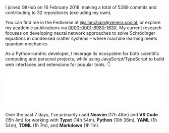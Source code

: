 I joined GitHub on 16 February 2018, making a total of 5289 commits and contributing to 32 repositories (excluding my own).

You can find me in the Fediverse at [@allanchain@venera.social](https://venera.social/profile/allanchain), or explore my academic publications via [0000-0001-6980-163X](https://orcid.org/0000-0001-6980-163X). My current research focuses on developing neural network approaches to solve Schrödinger equations in condensed matter systems – where machine learning meets quantum mechanics.

As a Python-centric developer, I leverage its ecosystem for both scientific computing and personal projects, while using JavaScript/TypeScript to build web interfaces and extensions for popular tools. 👇

<p align="center">
  <img src="https://github.com/AllanChain/AllanChain/blob/main/languages.svg">
</p>

Over the past 7 days, I've primarily used **Neovim** (17h 48m) and **VS Code** (15h 4m) for working with **Typst** (14h 54m), **Python** (10h 36m), **YAML** (1h 54m), **TOML** (1h 7m), and **Markdown** (1h 1m).
